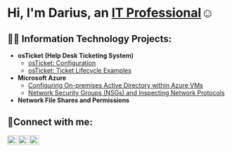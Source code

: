 <h1>Hi, I'm Darius, an <a href="https://linkedin.com/in/darius-simple-93573b33a/">IT Professional</a>☺</h1>

<h2>👨‍💻 Information Technology Projects:</h2>

- <b>osTicket (Help Desk Ticketing System)</b>
  - [osTicket: Configuration](https://github.com/dariussimple-ctrl/configurations)
  - [osTicket: Ticket Lifecycle Examples](https://github.com/dariussimple-ctrl)
- <b>Microsoft Azure</b>
  - [Configuring On-premises Active Directory within Azure VMs](https://github.com/dariussimple-ctrl)
  - [Network Security Groups (NSGs) and Inspecting Network Protocols](https://github.com/jdariussimple-ctrl)
- <b>Network File Shares and Permissions</b>
<h2>🤳Connect with me:</h2>

[<img align="left" alt="Josh | Twitter" width="22px" src="https://cdn.jsdelivr.net/npm/simple-icons@v3/icons/twitter.svg" />][twitter]
[<img align="left" alt="Josh | LinkedIn" width="22px" src="https://cdn.jsdelivr.net/npm/simple-icons@v3/icons/linkedin.svg" />][linkedin]
[<img align="left" alt="Josh | Instagram" width="22px" src="https://cdn.jsdelivr.net/npm/simple-icons@v3/icons/instagram.svg" />][instagram]

[twitter]: https://twitter.com/Josh
[instagram]: https://www.instagram.com/Josh
[linkedin]: https://linkedin.com/in/Josh
